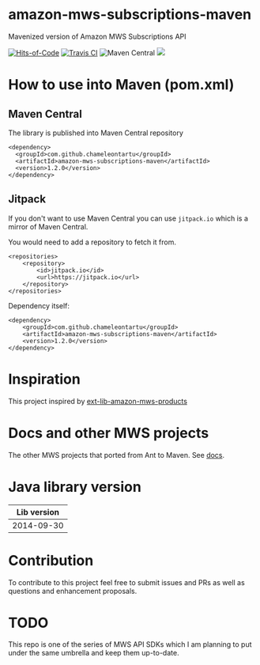 # amazon-mws-subscriptions-maven
Mavenized version of Amazon MWS Subscriptions API

[![Hits-of-Code](https://hitsofcode.com/github/chameleontartu/amazon-mws-subscriptions-maven)](https://hitsofcode.com/view/github/chameleontartu/amazon-mws-subscriptions-maven)
[![Travis CI](https://travis-ci.org/ChameleonTartu/amazon-mws-subscriptions-maven.svg?branch=master)](https://travis-ci.org/ChameleonTartu/amazon-mws-subscriptions-maven)
![Maven Central](https://img.shields.io/maven-central/v/com.github.chameleontartu/amazon-mws-subscriptions-maven)
[![](https://jitpack.io/v/ChameleonTartu/amazon-mws-subscriptions-maven.svg)](https://jitpack.io/#ChameleonTartu/amazon-mws-subscriptions-maven)

# How to use into Maven (pom.xml)

## Maven Central

The library is published into Maven Central repository

```
<dependency>
  <groupId>com.github.chameleontartu</groupId>
  <artifactId>amazon-mws-subscriptions-maven</artifactId>
  <version>1.2.0</version>
</dependency>
```

## Jitpack

If you don't want to use Maven Central you can use `jitpack.io` which is a mirror of Maven Central.

You would need to add a repository to fetch it from.

```
<repositories>
    <repository>
        <id>jitpack.io</id>
        <url>https://jitpack.io</url>
    </repository>
</repositories>
```

Dependency itself:
```
<dependency>
    <groupId>com.github.chameleontartu</groupId>
    <artifactId>amazon-mws-subscriptions-maven</artifactId>
    <version>1.2.0</version>
</dependency>
```

# Inspiration

This project inspired by [ext-lib-amazon-mws-products](https://github.com/trifonnt/ext-lib-amazon-mws-products)

# Docs and other MWS projects

The other MWS projects that ported from Ant to Maven. See [docs](https://github.com/ChameleonTartu/amazon-mws-docs).


# Java library version

| Lib version  |
|--------------|
| 2014-09-30   |

# Contribution

To contribute to this project feel free to submit issues and PRs as well as questions and enhancement proposals.

# TODO

This repo is one of the series of MWS API SDKs which I am planning to put under the same umbrella and keep them up-to-date.
